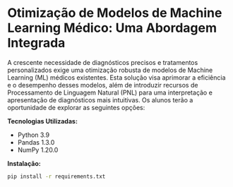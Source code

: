 # Otimização de Modelos de Machine Learning Médico: Uma Abordagem Integrada

A crescente necessidade de diagnósticos precisos e tratamentos personalizados exige uma otimização robusta de modelos de Machine Learning (ML) médicos existentes. Esta solução visa aprimorar a eficiência e o desempenho desses modelos, além de introduzir recursos de Processamento de Linguagem Natural (PNL) para uma interpretação e apresentação de diagnósticos mais intuitivas. Os alunos terão a oportunidade de explorar as seguintes opções:

**Tecnologias Utilizadas:**
*   Python 3.9
*   Pandas 1.3.0
*   NumPy 1.20.0

**Instalação:**
```bash
pip install -r requirements.txt
